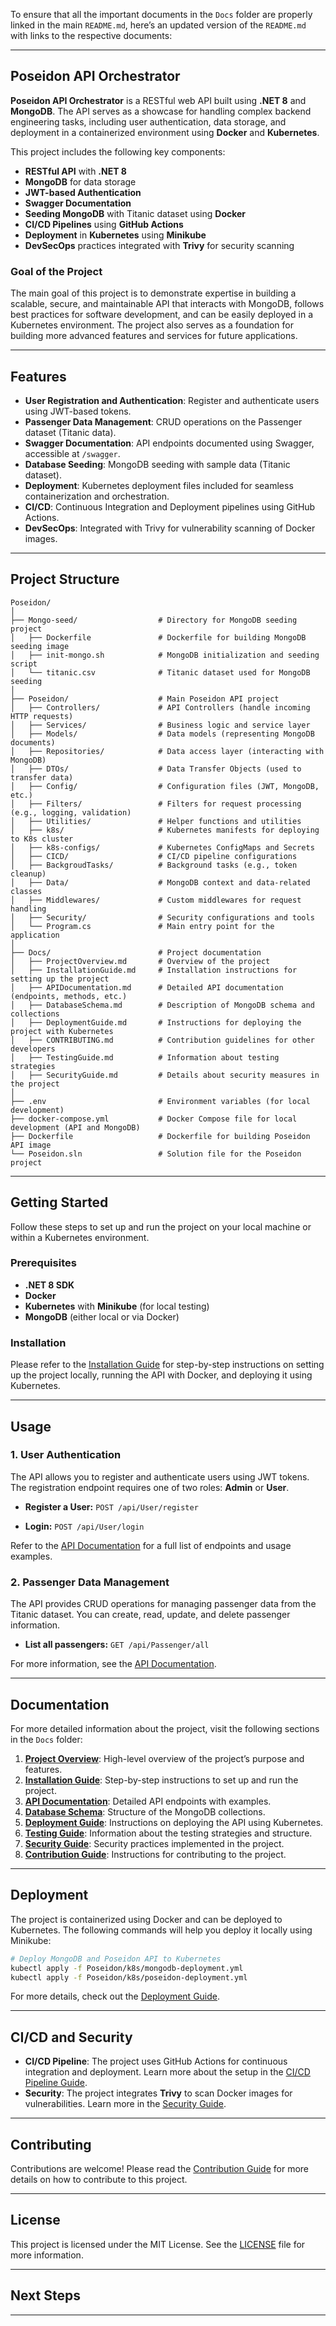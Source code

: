 To ensure that all the important documents in the `Docs` folder are properly linked in the main `README.md`, here’s an updated version of the `README.md` with links to the respective documents:

---

## Poseidon API Orchestrator

**Poseidon API Orchestrator** is a RESTful web API built using **.NET 8** and **MongoDB**. The API serves as a showcase for handling complex backend engineering tasks, including user authentication, data storage, and deployment in a containerized environment using **Docker** and **Kubernetes**.

This project includes the following key components:
- **RESTful API** with **.NET 8**
- **MongoDB** for data storage
- **JWT-based Authentication**
- **Swagger Documentation**
- **Seeding MongoDB** with Titanic dataset using **Docker**
- **CI/CD Pipelines** using **GitHub Actions**
- **Deployment** in **Kubernetes** using **Minikube**
- **DevSecOps** practices integrated with **Trivy** for security scanning

### **Goal of the Project**
The main goal of this project is to demonstrate expertise in building a scalable, secure, and maintainable API that interacts with MongoDB, follows best practices for software development, and can be easily deployed in a Kubernetes environment. The project also serves as a foundation for building more advanced features and services for future applications.

---

## **Features**

- **User Registration and Authentication**: Register and authenticate users using JWT-based tokens.
- **Passenger Data Management**: CRUD operations on the Passenger dataset (Titanic data).
- **Swagger Documentation**: API endpoints documented using Swagger, accessible at `/swagger`.
- **Database Seeding**: MongoDB seeding with sample data (Titanic dataset).
- **Deployment**: Kubernetes deployment files included for seamless containerization and orchestration.
- **CI/CD**: Continuous Integration and Deployment pipelines using GitHub Actions.
- **DevSecOps**: Integrated with Trivy for vulnerability scanning of Docker images.

---

## **Project Structure**

```plaintext
Poseidon/
│
├── Mongo-seed/                  # Directory for MongoDB seeding project
│   ├── Dockerfile               # Dockerfile for building MongoDB seeding image
│   ├── init-mongo.sh            # MongoDB initialization and seeding script
│   └── titanic.csv              # Titanic dataset used for MongoDB seeding
│
├── Poseidon/                    # Main Poseidon API project
│   ├── Controllers/             # API Controllers (handle incoming HTTP requests)
│   ├── Services/                # Business logic and service layer
│   ├── Models/                  # Data models (representing MongoDB documents)
│   ├── Repositories/            # Data access layer (interacting with MongoDB)
│   ├── DTOs/                    # Data Transfer Objects (used to transfer data)
│   ├── Config/                  # Configuration files (JWT, MongoDB, etc.)
│   ├── Filters/                 # Filters for request processing (e.g., logging, validation)
│   ├── Utilities/               # Helper functions and utilities
│   ├── k8s/                     # Kubernetes manifests for deploying to K8s cluster
│   ├── k8s-configs/             # Kubernetes ConfigMaps and Secrets
│   ├── CICD/                    # CI/CD pipeline configurations
│   ├── BackgroudTasks/          # Background tasks (e.g., token cleanup)
│   ├── Data/                    # MongoDB context and data-related classes
│   ├── Middlewares/             # Custom middlewares for request handling
│   ├── Security/                # Security configurations and tools
│   └── Program.cs               # Main entry point for the application
│
├── Docs/                        # Project documentation
│   ├── ProjectOverview.md       # Overview of the project
│   ├── InstallationGuide.md     # Installation instructions for setting up the project
│   ├── APIDocumentation.md      # Detailed API documentation (endpoints, methods, etc.)
│   ├── DatabaseSchema.md        # Description of MongoDB schema and collections
│   ├── DeploymentGuide.md       # Instructions for deploying the project with Kubernetes
│   ├── CONTRIBUTING.md          # Contribution guidelines for other developers
│   ├── TestingGuide.md          # Information about testing strategies
│   ├── SecurityGuide.md         # Details about security measures in the project
│
├── .env                         # Environment variables (for local development)
├── docker-compose.yml           # Docker Compose file for local development (API and MongoDB)
├── Dockerfile                   # Dockerfile for building Poseidon API image
└── Poseidon.sln                 # Solution file for the Poseidon project
```

---

## **Getting Started**

Follow these steps to set up and run the project on your local machine or within a Kubernetes environment.

### **Prerequisites**
- **.NET 8 SDK**
- **Docker**
- **Kubernetes** with **Minikube** (for local testing)
- **MongoDB** (either local or via Docker)

### **Installation**

Please refer to the [Installation Guide](Docs/InstallationGuide.md) for step-by-step instructions on setting up the project locally, running the API with Docker, and deploying it using Kubernetes.

---

## **Usage**

### **1. User Authentication**
The API allows you to register and authenticate users using JWT tokens. The registration endpoint requires one of two roles: **Admin** or **User**.

- **Register a User:**
  `POST /api/User/register`

- **Login:**
  `POST /api/User/login`

Refer to the [API Documentation](Docs/APIDocumentation.md) for a full list of endpoints and usage examples.

### **2. Passenger Data Management**
The API provides CRUD operations for managing passenger data from the Titanic dataset. You can create, read, update, and delete passenger information.

- **List all passengers:**
  `GET /api/Passenger/all`

For more information, see the [API Documentation](Docs/APIDocumentation.md).

---

## **Documentation**

For more detailed information about the project, visit the following sections in the `Docs` folder:

1. [**Project Overview**](Docs/ProjectOverview.md): High-level overview of the project’s purpose and features.
2. [**Installation Guide**](Docs/InstallationGuide.md): Step-by-step instructions to set up and run the project.
3. [**API Documentation**](Docs/APIDocumentation.md): Detailed API endpoints with examples.
4. [**Database Schema**](Docs/DatabaseSchema.md): Structure of the MongoDB collections.
5. [**Deployment Guide**](Docs/DeploymentGuide.md): Instructions on deploying the API using Kubernetes.
6. [**Testing Guide**](Docs/TestingGuide.md): Information about the testing strategies and structure.
7. [**Security Guide**](Docs/SecurityGuide.md): Security practices implemented in the project.
8. [**Contribution Guide**](Docs/CONTRIBUTING.md): Instructions for contributing to the project.

---

## **Deployment**

The project is containerized using Docker and can be deployed to Kubernetes. The following commands will help you deploy it locally using Minikube:

```bash
# Deploy MongoDB and Poseidon API to Kubernetes
kubectl apply -f Poseidon/k8s/mongodb-deployment.yml
kubectl apply -f Poseidon/k8s/poseidon-deployment.yml
```

For more details, check out the [Deployment Guide](Docs/DeploymentGuide.md).

---

## **CI/CD and Security**

- **CI/CD Pipeline**: The project uses GitHub Actions for continuous integration and deployment. Learn more about the setup in the [CI/CD Pipeline Guide](Docs/InstallationGuide.md).
- **Security**: The project integrates **Trivy** to scan Docker images for vulnerabilities. Learn more in the [Security Guide](Docs/SecurityGuide.md).

---

## **Contributing**

Contributions are welcome! Please read the [Contribution Guide](Docs/CONTRIBUTING.md) for more details on how to contribute to this project.

---

## **License**

This project is licensed under the MIT License. See the [LICENSE](LICENSE.txt) file for more information.

---

## **Next Steps**

---
